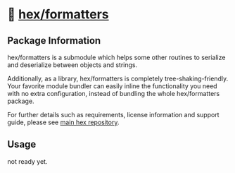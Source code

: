 # 🧱 [hex/formatters](https://github.com/eserozvataf/hex/tree/development/src/formatters)

## Package Information

hex/formatters is a submodule which helps some other routines to serialize and
deserialize between objects and strings.

Additionally, as a library, hex/formatters is completely tree-shaking-friendly.
Your favorite module bundler can easily inline the functionality you need with
no extra configuration, instead of bundling the whole hex/formatters package.

For further details such as requirements, license information and support guide,
please see [main hex repository](https://github.com/eserozvataf/hex).

## Usage

not ready yet.
